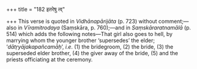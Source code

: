 +++
title = "182 इतरेषु त्व्"

+++
This verse is quoted in *Vidhānapārijāta* (p. 723) without comment;—also
in *Vīramitrodaya* (Saṃskāra, p. 760);—and in *Saṃskāraratnamālā* (p.
514) which adds the following notes—That girl also goes to hell, by
marrying whom the younger brother ‘supersedes’ the elder;
‘*dātṛyājakapañcamāḥ*’, *i.e*. (1) the bridegroom, (2) the bride, (3)
the superseded elder brother, (4) the giver away of the bride, (5) and
the priests officiating at the ceremony.


